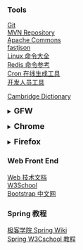### Tools 

[Git](https://git-scm.com/book/zh/v2)  
[MVN Repository](https://mvnrepository.com/)  
[Apache Commons](http://commons.apache.org/)  
[fastjson](https://github.com/alibaba/fastjson/wiki/JSONField)  
[Linux 命令大全](https://man.linuxde.net/)  
[Redis 命令参考](http://redisdoc.com/index.html)  
[Cron 在线生成工具](http://cron.qqe2.com/)  
[开发人员工具](https://tool.lu/)  

[Cambridge Dictionary](https://dictionary.cambridge.org/)  

**<details><summary><font size="4">GFW</font></summary>**
  * [gfw](https://github.com/topics/gfw)
  * [SwitchyOmega](https://github.com/FelisCatus/SwitchyOmega)
  * [htmltopdf](https://github.com/wkhtmltopdf/wkhtmltopdf)
  * [similarsitesearch](https://www.similarsitesearch.com/cn/)
  * [Freedom](https://github.com/nulastudio/Freedom)
</details>

**<details><summary><font size="4">Chrome</font></summary>**

  * [Chrome download](https://tools.shuax.com/chrome/#/)
  * [repo-chrome](https://repo.fdzh.org/chrome/exe/)
  * [chrome-extension-downloader](https://chrome-extension-downloader.com/)
  * [Google 翻译](https://translate.google.cn/)

</details>

**<details><summary><font size="4">Firefox</font></summary>**
  * [Firefox Browser to download](https://www.mozilla.org/en-US/firefox/all/#product-desktop-release)
</details>
 


### Web Front End
[Web 技术文档](https://developer.mozilla.org/zh-CN/docs/Web)  
[W3School](https://www.w3school.com.cn/)  
[Bootstrap 中文网](https://www.bootcss.com/)  

### Spring 教程
[极客学院 Spring Wiki](http://wiki.jikexueyuan.com/project/spring/)  
[Spring W3Cschool 教程](https://www.w3cschool.cn/wkspring/pesy1icl.html)  

